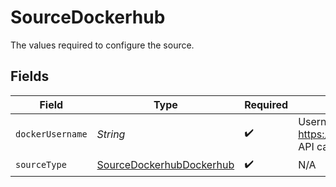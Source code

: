 # SourceDockerhub

The values required to configure the source.


## Fields

| Field                                                                                                        | Type                                                                                                         | Required                                                                                                     | Description                                                                                                  | Example                                                                                                      |
| ------------------------------------------------------------------------------------------------------------ | ------------------------------------------------------------------------------------------------------------ | ------------------------------------------------------------------------------------------------------------ | ------------------------------------------------------------------------------------------------------------ | ------------------------------------------------------------------------------------------------------------ |
| `dockerUsername`                                                                                             | *String*                                                                                                     | :heavy_check_mark:                                                                                           | Username of DockerHub person or organization (for https://hub.docker.com/v2/repositories/USERNAME/ API call) | airbyte                                                                                                      |
| `sourceType`                                                                                                 | [SourceDockerhubDockerhub](../../models/shared/SourceDockerhubDockerhub.md)                                  | :heavy_check_mark:                                                                                           | N/A                                                                                                          |                                                                                                              |